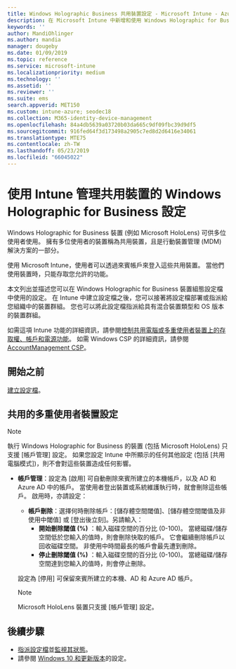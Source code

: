 ```yaml
---
title: Windows Holographic Business 共用裝置設定 - Microsoft Intune - Azure | Microsoft Docs
description: 在 Microsoft Intune 中新增和使用 Windows Holographic for Business 來設定多位使用者共用或使用的裝置。 查看 [帳戶管理] 設定及他們在裝置上進行的所有設定清單，包括 Microsoft HoloLens。
keywords: ''
author: MandiOhlinger
ms.author: mandia
manager: dougeby
ms.date: 01/09/2019
ms.topic: reference
ms.service: microsoft-intune
ms.localizationpriority: medium
ms.technology: ''
ms.assetid: ''
ms.reviewer: ''
ms.suite: ems
search.appverid: MET150
ms.custom: intune-azure; seodec18
ms.collection: M365-identity-device-management
ms.openlocfilehash: 84a4db5639a03720b03da665c9df09fbc39d9df5
ms.sourcegitcommit: 916fed64f3d173498a2905c7ed8d2d6416e34061
ms.translationtype: MTE75
ms.contentlocale: zh-TW
ms.lasthandoff: 05/23/2019
ms.locfileid: "66045022"
---
```

# <a name="windows-holographic-for-business-settings-to-manage-shared-devices-using-intune"></a>使用 Intune 管理共用裝置的 Windows Holographic for Business 設定

Windows Holographic for Business 裝置 (例如 Microsoft HoloLens) 可供多位使用者使用。 擁有多位使用者的裝置稱為共用裝置，且是行動裝置管理 (MDM) 解決方案的一部分。

使用 Microsoft Intune，使用者可以透過來賓帳戶來登入這些共用裝置。 當他們使用裝置時，只能存取您允許的功能。

本文列出並描述您可以在 Windows Holographic for Business 裝置組態設定檔中使用的設定。 在 Intune 中建立設定檔之後，您可以接著將設定檔部署或指派給您組織中的裝置群組。 您也可以將此設定檔指派給具有混合裝置類型和 OS 版本的裝置群組。

如需這項 Intune 功能的詳細資訊，請參閱[控制共用電腦或多重使用者裝置上的存取權、帳戶和電源功能](shared-user-device-settings.md)。 如需 Windows CSP 的詳細資訊，請參閱 [AccountManagement CSP](https://docs.microsoft.com/windows/client-management/mdm/accountmanagement-csp)。

## <a name="before-your-begin"></a>開始之前

[建立設定檔](shared-user-device-settings.md)。

## <a name="shared-multi-user-device-settings"></a>共用的多重使用者裝置設定

> [!NOTE]
> 執行 Windows Holographic for Business 的裝置 (包括 Microsoft HoloLens) 只支援 [帳戶管理] 設定。 如果您設定 Intune 中所顯示的任何其他設定 (包括 [共用電腦模式])，則不會對這些裝置造成任何影響。

- **帳戶管理**：設定為 [啟用] 可自動刪除來賓所建立的本機帳戶，以及 AD 和 Azure AD 中的帳戶。 當使用者登出裝置或系統維護執行時，就會刪除這些帳戶。 啟用時，亦請設定：
  - **帳戶刪除**：選擇何時刪除帳戶：[儲存體空間閾值]、[儲存體空間閾值及非使用中閾值] 或 [登出後立刻]。另請輸入：
    - **開始刪除閾值 (%)** ：輸入磁碟空間的百分比 (0-100)。 當總磁碟/儲存空間低於您輸入的值時，則會刪除快取的帳戶。 它會繼續刪除帳戶以回收磁碟空間。 非使用中時間最長的帳戶會最先遭到刪除。
    - **停止刪除閾值 (%)** ：輸入磁碟空間的百分比 (0-100)。 當總磁碟/儲存空間達到您輸入的值時，則會停止刪除。

  設定為 [停用] 可保留來賓所建立的本機、AD 和 Azure AD 帳戶。

  > [!NOTE]
  > Microsoft HoloLens 裝置只支援 [帳戶管理] 設定。

## <a name="next-steps"></a>後續步驟

- [指派設定檔](device-profile-assign.md)並[監視其狀態](device-profile-monitor.md)。
- 請參閱 [Windows 10 和更新版本](shared-user-device-settings-windows.md)的設定。
